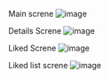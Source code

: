 Main screne
![image](https://github.com/user-attachments/assets/9cfe4175-48fb-47c9-a867-0a93bf02ebf6)

Details Screne
![image](https://github.com/user-attachments/assets/28d1f86a-6e70-4373-8ca6-8209e7d242ef)

Liked Screne
![image](https://github.com/user-attachments/assets/bbb0e0ae-4010-44ae-a74f-39114397c1ef)

Liked list screne
![image](https://github.com/user-attachments/assets/36e69d08-6ebc-4aa8-85da-640e0070977c)
